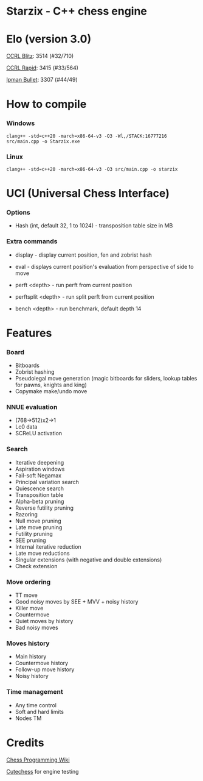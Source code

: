 # Starzix - C++ chess engine

# Elo (version 3.0)

[CCRL Blitz](https://www.computerchess.org.uk/ccrl/404/cgi/compare_engines.cgi?class=Single-CPU+engines&only_best_in_class=on&num_best_in_class=1&print=Rating+list&profile_step=50&profile_numbers=1&print=Results+table&print=LOS+table&table_size=100&ct_from_elo=0&ct_to_elo=10000&match_length=30&cross_tables_for_best_versions_only=1&sort_tables=by+rating&diag=0&reference_list=None&recalibrate=no): 3514 (#32/710)

[CCRL Rapid](https://www.computerchess.org.uk/ccrl/4040/cgi/compare_engines.cgi?class=Single-CPU+engines&only_best_in_class=on&num_best_in_class=1&print=Rating+list&profile_step=50&profile_numbers=1&print=Results+table&print=LOS+table&table_size=100&ct_from_elo=0&ct_to_elo=10000&match_length=30&cross_tables_for_best_versions_only=1&sort_tables=by+rating&diag=0&reference_list=None&recalibrate=no): 3415 (#33/564)

[Ipman Bullet](https://ipmanchess.yolasite.com/r9-7945hx.php): 3307 (#44/49)

# How to compile

### Windows

```clang++ -std=c++20 -march=x86-64-v3 -O3 -Wl,/STACK:16777216 src/main.cpp -o Starzix.exe```

### Linux

```clang++ -std=c++20 -march=x86-64-v3 -O3 src/main.cpp -o starzix```

# UCI (Universal Chess Interface)

### Options

- Hash (int, default 32, 1 to 1024) - transposition table size in MB

### Extra commands

- display - display current position, fen and zobrist hash

- eval - displays current position's evaluation from perspective of side to move

- perft \<depth\> - run perft from current position

- perftsplit \<depth\> - run split perft from current position

- bench \<depth\> - run benchmark, default depth 14

# Features

### Board
- Bitboards
- Zobrist hashing
- Pseudolegal move generation (magic bitboards for sliders, lookup tables for pawns, knights and king)
- Copymake make/undo move

### NNUE evaluation 
- (768->512)x2->1
- Lc0 data
- SCReLU activation

### Search
- Iterative deepening
- Aspiration windows
- Fail-soft Negamax
- Principal variation search
- Quiescence search
- Transposition table
- Alpha-beta pruning
- Reverse futility pruning
- Razoring
- Null move pruning
- Late move pruning
- Futility pruning
- SEE pruning
- Internal iterative reduction
- Late move reductions
- Singular extensions (with negative and double extensions)
- Check extension

### Move ordering
- TT move
- Good noisy moves by SEE + MVV + noisy history
- Killer move
- Countermove
- Quiet moves by history
- Bad noisy moves

### Moves history
- Main history
- Countermove history
- Follow-up move history
- Noisy history

### Time management
- Any time control
- Soft and hard limits
- Nodes TM

# Credits

[Chess Programming Wiki](https://www.chessprogramming.org/)

[Cutechess](https://github.com/cutechess/cutechess) for engine testing

